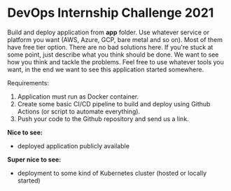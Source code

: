# DevOps Internship Challenge 2021

Build and deploy application from **app** folder. Use whatever service or platform you want (AWS, Azure, GCP, bare metal and so on). Most of them have free tier option.
There are no bad solutions here. If you're stuck at some point, just describe what you think should be done. We want to see how you think and tackle the problems. Feel free to use whatever tools you want, in the end we want to see this application started somewhere.

Requirements:

1. Application must run as Docker container.
2. Create some basic CI/CD pipeline to build and deploy using Github Actions (or script to automate everything).
3. Push your code to the Github repository and send us a link.

**Nice to see:**
- deployed application publicly available

**Super nice to see:**
- deployment to some kind of Kubernetes cluster (hosted or locally started)